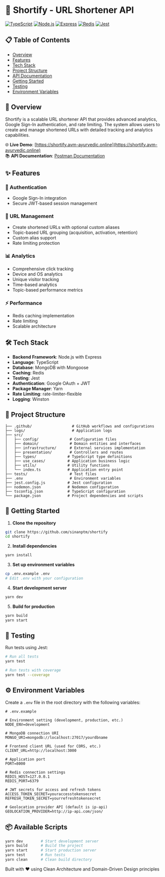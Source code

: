 # 🔗 Shortify - URL Shortener API

[![TypeScript](https://img.shields.io/badge/TypeScript-4.0-blue.svg)](https://www.typescriptlang.org/)
[![Node.js](https://img.shields.io/badge/Node.js-18.x-green.svg)](https://nodejs.org/)
[![Express](https://img.shields.io/badge/Express-4.x-lightgrey.svg)](https://expressjs.com/)
[![Redis](https://img.shields.io/badge/Redis-4.x-red.svg)](https://redis.io/)
[![Jest](https://img.shields.io/badge/Jest-29.x-orange.svg)](https://jestjs.io/)

## 📋 Table of Contents
- [Overview](#overview)
- [Features](#features)
- [Tech Stack](#tech-stack)
- [Project Structure](#project-structure)
- [API Documentation](#api-documentation)
- [Getting Started](#getting-started)
- [Testing](#testing)
- [Environment Variables](#environment-variables)

## 🎯 Overview

Shortify is a scalable URL shortener API that provides advanced analytics, Google Sign-In authentication, and rate limiting. The system allows users to create and manage shortened URLs with detailed tracking and analytics capabilities.

🌐 **Live Demo**: [https://shortify.avm-ayurvedic.online](https://shortify.avm-ayurvedic.online)  
📚 **API Documentation**: [Postman Documentation](https://documenter.getpostman.com/view/32102231/2sAYHzGiKx#bd9ed592-d807-4be9-b519-83a94ff1bac6)

## ✨ Features

### 🔐 Authentication
- Google Sign-In integration
- Secure JWT-based session management

### 🔗 URL Management
- Create shortened URLs with optional custom aliases
- Topic-based URL grouping (acquisition, activation, retention)
- Custom alias support
- Rate limiting protection

### 📊 Analytics
- Comprehensive click tracking
- Device and OS analytics
- Unique visitor tracking
- Time-based analytics
- Topic-based performance metrics

### ⚡ Performance
- Redis caching implementation
- Rate limiting
- Scalable architecture

## 🛠 Tech Stack

- **Backend Framework**: Node.js with Express
- **Language**: TypeScript
- **Database**: MongoDB with Mongoose
- **Caching**: Redis
- **Testing**: Jest
- **Authentication**: Google OAuth + JWT
- **Package Manager**: Yarn
- **Rate Limiting**: rate-limiter-flexible
- **Logging**: Winston

## 📁 Project Structure

```
├── .github/                  # GitHub workflows and configurations
├── logs/                     # Application logs
├── src/
│   ├── config/              # Configuration files
│   ├── domain/              # Domain entities and interfaces
│   ├── infrastructure/      # External services implementation
│   ├── presentation/        # Controllers and routes
│   ├── types/              # TypeScript type definitions
│   ├── use_cases/          # Application business logic
│   ├── utils/              # Utility functions
│   └── index.ts            # Application entry point
├── tests/                   # Test files
├── .env                     # Environment variables
├── jest.config.js          # Jest configuration
├── nodemon.json            # Nodemon configuration
├── tsconfig.json           # TypeScript configuration
└── package.json            # Project dependencies and scripts
```

## 🚀 Getting Started

1. **Clone the repository**
```bash
git clone https://github.com/sinanptm/shortify
cd shortify
```

2. **Install dependencies**
```bash
yarn install
```

3. **Set up environment variables**
```bash
cp .env.example .env
# Edit .env with your configuration
```

4. **Start development server**
```bash
yarn dev
```

5. **Build for production**
```bash
yarn build
yarn start
```

## 🧪 Testing

Run tests using Jest:

```bash
# Run all tests
yarn test

# Run tests with coverage
yarn test --coverage
```

## ⚙️ Environment Variables

Create a `.env` file in the root directory with the following variables:

```env
# .env.example

# Environment setting (development, production, etc.)
NODE_ENV=development

# MongoDB connection URI
MONGO_URI=mongodb://localhost:27017/yourdbname

# Frontend client URL (used for CORS, etc.)
CLIENT_URL=http://localhost:3000

# Application port
PORT=8000

# Redis connection settings
REDIS_HOST=127.0.0.1
REDIS_PORT=6379

# JWT secrets for access and refresh tokens
ACCESS_TOKEN_SECRET=youraccesstokensecret
REFRESH_TOKEN_SECRET=yourrefreshtokensecret

# Geolocation provider API (default is ip-api)
GEOLOCATION_PROVIDER=http://ip-api.com/json/
```

## 📦 Available Scripts

```bash
yarn dev        # Start development server
yarn build      # Build the project
yarn start      # Start production server
yarn test       # Run tests
yarn clean      # Clean build directory
```


Built with ❤️  using Clean Architecture and Domain-Driven Design principles